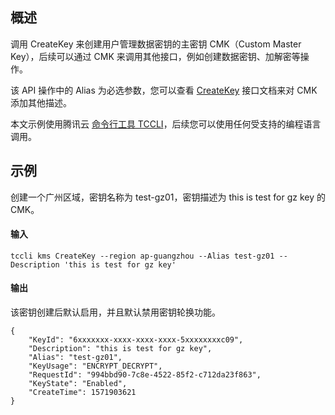 

## 概述
调用 CreateKey 来创建用户管理数据密钥的主密钥 CMK（Custom Master Key），后续可以通过 CMK 来调用其他接口，例如创建数据密钥、加解密等操作。

该 API 操作中的 Alias 为必选参数，您可以查看 [CreateKey](https://cloud.tencent.com/document/product/573/34430) 接口文档来对 CMK 添加其他描述。

本文示例使用腾讯云 [命令行工具 TCCLI](https://cloud.tencent.com/product/cli)，后续您可以使用任何受支持的编程语言调用。



## 示例
创建一个广州区域，密钥名称为 test-gz01，密钥描述为 this is test for gz key 的 CMK。
#### 输入
```shell
tccli kms CreateKey --region ap-guangzhou --Alias test-gz01 --Description 'this is test for gz key'
```

#### 输出
该密钥创建后默认启用，并且默认禁用密钥轮换功能。
```shell
{
    "KeyId": "6xxxxxxx-xxxx-xxxx-xxxx-5xxxxxxxxc09",
    "Description": "this is test for gz key",
    "Alias": "test-gz01",
    "KeyUsage": "ENCRYPT_DECRYPT",
    "RequestId": "994bbd90-7c8e-4522-85f2-c712da23f863",
    "KeyState": "Enabled",
    "CreateTime": 1571903621
}
```



